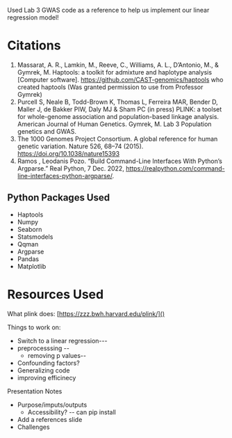 Used Lab 3 GWAS code as a reference to help us implement our linear regression model!

# Citations
1. Massarat, A. R., Lamkin, M., Reeve, C., Williams, A. L., D’Antonio, M., & Gymrek,
        M. Haptools: a toolkit for admixture and haplotype analysis [Computer software].
        https://github.com/CAST-genomics/haptools who created haptools 
        (Was granted permission to use from Professor Gymrek)
2. Purcell S, Neale B, Todd-Brown K, Thomas L, Ferreira MAR, Bender D, Maller J, de Bakker PIW, Daly MJ & Sham PC (in press) PLINK: a       toolset for whole-genome association and population-based linkage analysis. American Journal of Human Genetics.
Gymrek, M. Lab 3 Population genetics and GWAS.
3. The 1000 Genomes Project Consortium. A global reference for human genetic variation. Nature 526, 68–74 (2015). https://doi.org/10.1038/nature15393
4. Ramos , Leodanis  Pozo. “Build Command-Line Interfaces With Python’s Argparse.” Real Python, 7 Dec. 2022, https://realpython.com/command-line-interfaces-python-argparse/.

## Python Packages Used
- Haptools
- Numpy
- Seaborn
- Statsmodels
- Qqman  
- Argparse
- Pandas
- Matplotlib

# Resources Used
What plink does:
[https://zzz.bwh.harvard.edu/plink/]()

Things to work on:
- Switch to a linear regression---
- preprocesssing --
  - removing p values--
- Confounding factors?
- Generalizing code
- improving efficinecy


Presentation Notes
- Purpose/imputs/outputs
  - Accessibility? -- can pip install
- Add a references slide
- Challenges

